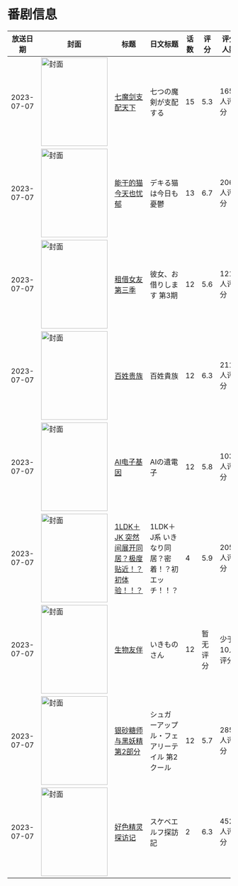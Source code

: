 # 番剧信息

|放送日期|封面|标题|日文标题|话数|评分|评分人数|
|---|---|---|---|---|---|---|
|2023-07-07|<img src="//lain.bgm.tv/pic/cover/c/4c/b3/362006_A52M3.jpg" alt="封面" style="width:150px;height:200px;object-fit:cover;">|[七魔剑支配天下](https://bangumi.tv/subject/362006)|七つの魔剣が支配する|15|5.3|1651人评分|
|2023-07-07|<img src="//lain.bgm.tv/pic/cover/c/b2/54/384672_mkgkn.jpg" alt="封面" style="width:150px;height:200px;object-fit:cover;">|[能干的猫今天也忧郁](https://bangumi.tv/subject/384672)|デキる猫は今日も憂鬱|13|6.7|2064人评分|
|2023-07-07|<img src="//lain.bgm.tv/pic/cover/c/83/14/401783_x6496.jpg" alt="封面" style="width:150px;height:200px;object-fit:cover;">|[租借女友 第三季](https://bangumi.tv/subject/401783)|彼女、お借りします 第3期|12|5.6|1215人评分|
|2023-07-07|<img src="//lain.bgm.tv/pic/cover/c/f4/d8/406160_INAzB.jpg" alt="封面" style="width:150px;height:200px;object-fit:cover;">|[百姓贵族](https://bangumi.tv/subject/406160)|百姓貴族|12|6.3|211人评分|
|2023-07-07|<img src="//lain.bgm.tv/pic/cover/c/e6/62/410203_mDDq8.jpg" alt="封面" style="width:150px;height:200px;object-fit:cover;">|[AI电子基因](https://bangumi.tv/subject/410203)|AIの遺電子|12|5.8|1032人评分|
|2023-07-07|<img src="/img/no_icon_subject.png" alt="封面" style="width:150px;height:200px;object-fit:cover;">|[1LDK＋JK 突然间展开同居？极度贴近！？初体验！！？](https://bangumi.tv/subject/421743)|1LDK＋J系 いきなり同居？密着！？初エッチ！！？|4|5.9|205人评分|
|2023-07-07|<img src="//lain.bgm.tv/pic/cover/c/3f/48/424509_B2oB1.jpg" alt="封面" style="width:150px;height:200px;object-fit:cover;">|[生物友伴](https://bangumi.tv/subject/424509)|いきものさん|12|暂无评分|少于10人评分|
|2023-07-07|<img src="//lain.bgm.tv/pic/cover/c/ec/e0/425916_z8f78.jpg" alt="封面" style="width:150px;height:200px;object-fit:cover;">|[银砂糖师与黑妖精 第2部分](https://bangumi.tv/subject/425916)|シュガーアップル・フェアリーテイル 第2クール|12|5.7|285人评分|
|2023-07-07|<img src="/img/no_icon_subject.png" alt="封面" style="width:150px;height:200px;object-fit:cover;">|[好色精灵探访记](https://bangumi.tv/subject/427071)|スケベエルフ探訪記|2|6.3|452人评分|

